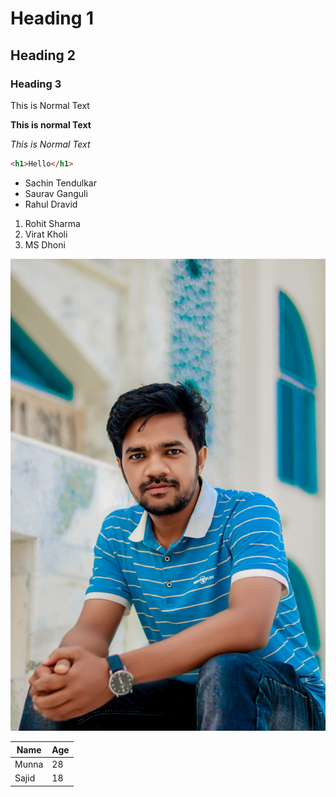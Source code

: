 # Heading 1

## Heading 2

### Heading 3

This is Normal Text

**This is normal Text**

_This is Normal Text_

```html
<h1>Hello</h1>
```

- Sachin Tendulkar
- Saurav Ganguli
- Rahul Dravid

1. Rohit Sharma
2. Virat Kholi
3. MS Dhoni

![Munna](image/saif.jpg)

|Name|Age|
|-----|--|
|Munna|28|
|Sajid|18|